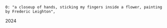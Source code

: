     0: "a closeup of hands, sticking my fingers inside a flower, painting by Frederic Leighton",
2024
